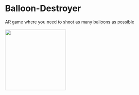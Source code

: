 # Balloon-Destroyer
AR game where you need to shoot as many balloons as possible
<br><br>
<img src="https://github.com/user-attachments/assets/9e902b3e-40ef-48fb-aa10-1dd9a4712eed" width="200"/>
